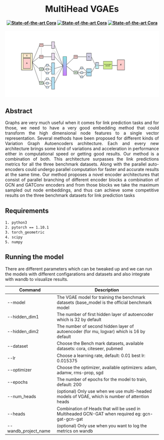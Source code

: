 <h1 align="center">MultiHead VGAEs</h1>

<h4 align="center">  
  
[![State-of-the-art Cora](https://img.shields.io/static/v1?label=State-of-the-art&message=Cora&color=F6E92D&align=center)](https://github.com/trekhleb/state-of-the-art-shitcode)
[![State-of-the-art Cora](https://img.shields.io/static/v1?label=State-of-the-art&message=Citeseer&color=F6E92D&align=center)](https://github.com/trekhleb/state-of-the-art-shitcode)
[![State-of-the-art Cora](https://img.shields.io/static/v1?label=State-of-the-art&message=Pubmed&color=F6E92D&align=center)](https://github.com/trekhleb/state-of-the-art-shitcode)
  
</h4>

<p align="center">
  <img src="images/MultiHeadVGAEs.jpg"/>
</p>

## Abstract
<p align="justify">
Graphs are very much useful when it comes for link prediction tasks and for those, we need to have a very good embedding method that could transform the high dimensional node features to a single vector representation. Several methods have been proposed for different kinds of Variation Graph Autoencoders architecture. Each and every new architecture brings some kind of variations and acceleration in performance either in computational speed or getting good results. Our method is a combination of both. This architecture surpasses the link predictions metrics for all the three benchmark datasets. Along with the parallel auto-encoders could undergo parallel computation for faster and accurate results at the same time. Our method proposes a novel encoder architectures that consist of parallel branching of different encoder blocks a combination of GCN and GATConv encoders and from those blocks we take the maximum sampled out node embeddings, and thus can achieve some competitive results on the three benchmark datasets for link prediction tasks
</p>

## Requirements
```
1. python3
2. pytorch == 1.10.1
3. torch_geometric
4. scipy
5. numpy
```

## Running the model 

There are different parameters which can be tweaked up and we can run the models with different configarations and datasets and also integrate with wandb to visualize results.

| Command | Description |
| --- | --- |
| --model | The VGAE model for training the benchmark datasets (base_model is the official benchmark model |
| --hidden_dim1 | The number of first hidden layer of autoencoder which is 32 by default |
| --hidden_dim2 | The number of second hidden layer of autoencoder (for mu, logvar) which is 16 by default |
| --dataset | Choose the Bench mark datasets, available datasets: cora, citeseer, pubmed |
| --lr | Choose a learning rate, default: 0.01 best lr: 0.015375 |
| --optimizer | Choose the optimizer, available optimizers: adam, adamw, rms-prop, sgd |
| --epochs | The number of epochs for the model to train, default: 200 |
| --num_heads | (optional) Only use when we use multi-headed models of VGAE, which is number of attention heads |
| --heads | Combination of Heads that will be used in Multiheaded GCN-GAT when required eg: gcn-gat-gcn-gat |
| --wandb_project_name | (optional) Only use when you want to log the metrics on wandb |